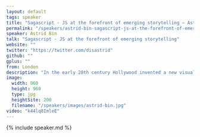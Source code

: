 ```yaml
---
layout: default
tags: speaker
title: "Sagascript - JS at the forefront of emerging storytelling – Astrid Bin"
permalink: "/speakers/astrid-bin-sagascript-js-at-the-forefront-of-emerging-storytelling.html"
speaker: Astrid Bin
talk: "Sagascript - JS at the forefront of emerging storytelling"
website: ""
twitter: "https://twitter.com/disastrid"
github: ""
gplus: ""
from: London
description: "In the early 20th century Hollywood invented a new visual language, and the way we think about and understand stories was changed forever. Today, a similar shift is happening - stories are becoming non-linear, rich in media and crossing over into the real world. From transmedia theatre to games and interactive narratives, the way we tell stories is changing, and JavaScript is emerging as an essential tool for storytellers.\n\nI will talk about how JavaScript is increasing the possibilities of interactive storytelling and media art experiences, such as enabling the manipulation of sound with libraries such as Buzz, and delivering transmedia narrative through mobile devices using PhoneGap and HTML5. You'll learn about how others are using JavaScript to re-imagine what a story an be and how it can be told, and how you can use it too."
image:
  width: 960
  height: 960
  type: jpg
  heightSite: 200
  filename: "/speakers/images/astrid-bin.jpg"
video: "k44lq8ImleE"
---
```


{% include speaker.md %}
